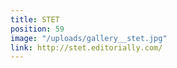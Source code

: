 ```yaml
---
title: STET
position: 59
image: "/uploads/gallery__stet.jpg"
link: http://stet.editorially.com/
---
```


